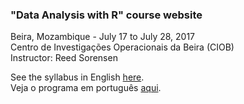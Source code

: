 ### "Data Analysis with R" course website

Beira, Mozambique - July 17 to July 28, 2017  
Centro de Investigações Operacionais da Beira (CIOB)  
Instructor: Reed Sorensen

See the syllabus in English [here](index.md).  
Veja o programa em português [aqui](index_portuguese.md).

